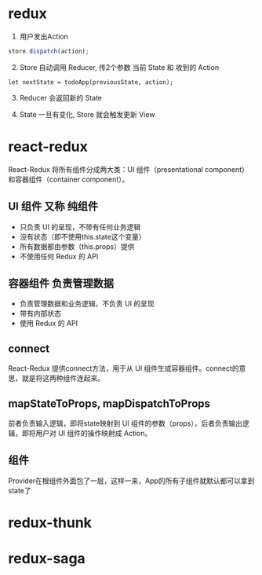 
# redux

1. 用户发出Action
```js
store.dispatch(action);
```

2. Store 自动调用 Reducer,  传2个参数 当前 State 和 收到的 Action
```
let nextState = todoApp(previousState, action);
```

3. Reducer 会返回新的 State

4. State 一旦有变化, Store 就会触发更新 View



# react-redux

React-Redux 将所有组件分成两大类：UI 组件（presentational component）和容器组件（container component）。

## UI 组件  又称 纯组件

- 只负责 UI 的呈现，不带有任何业务逻辑
- 没有状态（即不使用this.state这个变量）
- 所有数据都由参数（this.props）提供
- 不使用任何 Redux 的 API

## 容器组件  负责管理数据
- 负责管理数据和业务逻辑，不负责 UI 的呈现
- 带有内部状态
- 使用 Redux 的 API

## connect
React-Redux 提供connect方法，用于从 UI 组件生成容器组件。connect的意思，就是将这两种组件连起来。

## mapStateToProps, mapDispatchToProps
前者负责输入逻辑，即将state映射到 UI 组件的参数（props），后者负责输出逻辑，即将用户对 UI 组件的操作映射成 Action。

## <Provider> 组件

Provider在根组件外面包了一层，这样一来，App的所有子组件就默认都可以拿到state了


# redux-thunk

# redux-saga 
